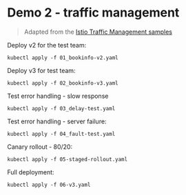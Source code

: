 
# Demo 2 - traffic management

> Adapted from the [Istio Traffic Management samples](https://istio.io/docs/tasks/traffic-management/)

Deploy v2 for the test team:

```
kubectl apply -f 01_bookinfo-v2.yaml
```

Deploy v3 for test team:

```
kubectl apply -f 02_bookinfo-v3.yaml
```

Test error handling - slow response

```
kubectl apply -f 03_delay-test.yaml
```

Test error handling - server failure:

```
kubectl apply -f 04_fault-test.yaml
```

Canary rollout - 80/20:

```
kubectl apply -f 05-staged-rollout.yaml
```

Full deployment:

```
kubectl apply -f 06-v3.yaml
```